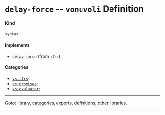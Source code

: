 

<a id='definition__vonuvoli__delay-force'></a>

# `delay-force` -- `vonuvoli` Definition


<a id='definition__vonuvoli__delay-force__kind'></a>

#### Kind

`syntax`;


<a id='definition__vonuvoli__delay-force__implements'></a>

#### Implements

 * [`delay-force`](../../r7rs/definitions/delay-force.md#definition__r7rs__delay-force) (from [`r7rs`](../../r7rs/_index.md#library__r7rs));


<a id='definition__vonuvoli__delay-force__categories'></a>

#### Categories

 * [`vs:r7rs`](../../vonuvoli/categories/vs_3a_r7rs.md#category__vonuvoli__vs_3a_r7rs);
 * [`vs:promises`](../../vonuvoli/categories/vs_3a_promises.md#category__vonuvoli__vs_3a_promises);
 * [`vs:evaluator`](../../vonuvoli/categories/vs_3a_evaluator.md#category__vonuvoli__vs_3a_evaluator);

----

Goto: [library](../../vonuvoli/_index.md#library__vonuvoli), [categories](../../vonuvoli/categories/_index.md#toc__vonuvoli__categories), [exports](../../vonuvoli/exports/_index.md#toc__vonuvoli__exports), [definitions](../../vonuvoli/definitions/_index.md#toc__vonuvoli__definitions), other [libraries](../../_libraries.md#toc__libraries).

----

